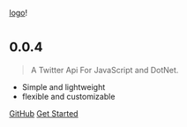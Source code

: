 <!-- _coverpage.md -->

[logo](Quill_logo.png)!

# <small class="gradient-PeachSunnset clip-txt thick-s">0.0.4</small>

> A Twitter Api For JavaScript and DotNet. 

- Simple and lightweight
- flexible and customizable

[GitHub](https://github.com/Doge-Productions/Quill-Api)
[Get Started](pages/javascript?id=quickstart)